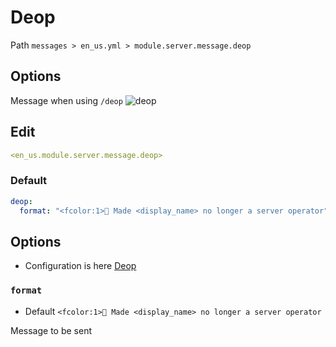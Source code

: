 # Deop
Path `messages > en_us.yml > module.server.message.deop`

## Options
Message when using `/deop`
![deop](/deop.png)

## Edit
```yaml
<en_us.module.server.message.deop>
```

### Default
```yaml
deop:
  format: "<fcolor:1>🤖 Made <display_name> no longer a server operator"
```

## Options

- Configuration is here [Deop](/en/config/module/server/message/deop/)

### `format`
- Default `<fcolor:1>🤖 Made <display_name> no longer a server operator`

Message to be sent